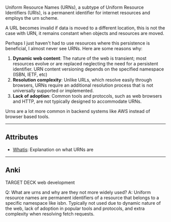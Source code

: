 Uniform Resource Names (URNs), a subtype of Uniform Resource Identifiers (URIs), is a permanent identifier for internet resources and employs the urn scheme. 

A URL becomes invalid if data is moved to a different location, this is not the case with URN, it remains constant when objects and resources are moved.

Perhaps I just haven't had to use resources where this persistence is beneficial, I almost never see URNs. Here are some reasons why:
1. **Dynamic web content**: The nature of the web is transient; most resources evolve or are replaced neglecting the need for a persistent identifier. URN content versioning depends on the specified namespace (ISBN, IETF, etc)
2. **Resolution complexity**: Unlike URLs, which resolve easily through browsers, URNs require an additional resolution process that is not universally supported or implemented.
3. **Lack of adoption**: Common tools and protocols, such as web browsers and HTTP, are not typically designed to accommodate URNs.

Urns are a lot more common in backend systems like AWS instead of browser based tools.

---
## Attributes
- [Whatis](https://www.techtarget.com/whatis/definition/URN-Uniform-Resource-Name): Explanation on what URNs are

----
## Anki

TARGET DECK
web development

Q: What are urns and why are they not more widely used?
A: Uniform resource names are permanent identifiers of a resource that belongs to a specific namespace like isbn. Typically not used due to dynamic nature of the web, lack of adoption in popular tools and protocols, and extra complexity when resolving fetch requests.
<!--ID: 1699898456754-->
